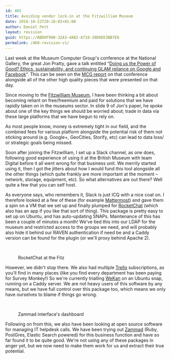 ```yaml
---
id: 465
title: Avoiding vendor lock-in at the Fitzwilliam Museum
date: 2018-10-22T20:18:03+01:00
author: Daniel Pett
layout: revision
guid: https://BBD0F990-32A3-4AB2-A710-38D0EE3BB7E8
permalink: /460-revision-v1/
---
```

Last week at the Museum Computer Group's conference at the National Gallery, the great Jon Pratty, gave a talk entitled &#8220;[Doing us the Power of Good? Ethics, sustainability, and continuing GLAM reliance on Google and Facebook](https://www.slideshare.net/museumscomputergroup/doing-us-the-power-of-good-ethics-sustainability-and-continuing-glam-reliance-on-google-and-facebook?ref=http://www.museumscomputergroup.org.uk/events/museumstech2018/)&#8220;. This can be seen on the [MCG report](http://www.museumscomputergroup.org.uk/events/museumstech2018/) on that conference alongside all of the other high quality pieces that were presented on that day.

Since moving to the [Fitzwilliam Museum](https://fitzmuseum.cam.ac.uk), I have been thinking a bit about becoming reliant on free/freemium and paid for solutions that we have rapidly taken on in the museums sector. In slide 9 of Jon's paper, he spoke about one of the key things we should be worried about; trade in data via these large platforms that we have begun to rely on.

As most people know, money is extremely tight in our field, and the combined fees for various platform alongside the potential risk of them not sticking around (e.g. Google+, GeoCities, Storify, etc) can lead to data loss/ or strategic goals being missed.

Soon after joining the Fitzwilliam, I set up a Slack channel, as one does, following good experience of using it at the British Museum with team Digital before it all went wrong for that business unit. We merrily started using it, then I got the jitters about how I would fund this tool alongside all the other things (which quite frankly are more important at the moment &#8211; network, storage, equipment, etc). So what alternatives are out there? Well quite a few that you can self host. 

As everyone says, who remembers it, Slack is just ICQ with a nice coat on. I therefore looked at a few of these (for example [Mattermost](https://mattermost.com/)) and gave them a spin on a VM that we set up and finally plumped for [RocketChat](https://rocket.chat/) (which also has an app if you like that sort of thing). This package is pretty easy to set up on Ubuntu, and has auto-updating SNAPs. Maintenance of this has been a couple of minutes a month! We've tied this into our LDAP for the museum and restricted access to the groups we need, and will probably also hide it behind our RAVEN authentication if need be and a Caddy version can be found for the plugin (or we'll proxy behind Apache 2).<figure class="wp-block-image">

<img src="/images/2018/10/Screen-Shot-2018-10-22-at-20.58.44.png" alt="" class="img-fluid 462" srcset="/images/2018/10/Screen-Shot-2018-10-22-at-20.58.44.png 2496w, /images/2018/10/Screen-Shot-2018-10-22-at-20.58.44-300x165.png 300w, /images/2018/10/Screen-Shot-2018-10-22-at-20.58.44-768x423.png 768w, /images/2018/10/Screen-Shot-2018-10-22-at-20.58.44-1024x564.png 1024w" sizes="(max-width: 2496px) 100vw, 2496px" /> <figcaption>RocketChat at the Fitz</figcaption></figure> 

However, we didn't stop there. We also had multiple [Trello](https://trello.com/) subscriptions, as you'll find in many places (like you find every department has been paying for Survey Monkey!) So we're currently trialling [WeKan](https://wekan.github.io/) on an Ubuntu snap, running on a Caddy server. We are not heavy users of this software by any means, but we have full control over this package too, which means we only have ourselves to blame if things go wrong.<figure class="wp-block-image">

<img src="/images/2018/10/Screen-Shot-2018-10-22-at-20.57.29.png" alt="" class="img-fluid 461" srcset="/images/2018/10/Screen-Shot-2018-10-22-at-20.57.29.png 2496w, /images/2018/10/Screen-Shot-2018-10-22-at-20.57.29-300x130.png 300w, /images/2018/10/Screen-Shot-2018-10-22-at-20.57.29-768x332.png 768w, /images/2018/10/Screen-Shot-2018-10-22-at-20.57.29-1024x442.png 1024w" sizes="(max-width: 2496px) 100vw, 2496px" /> <figcaption>Zammad interface's dashboard</figcaption></figure> 

Following on from this, we also have been looking at open source software for managing IT helpdesk calls. We have been trying out [Zammad](https://zammad.org/) (Ruby, PostGres, Elastic Search powered) for this business function and have so far found it to be quite good. We're not using any of these packages in anger yet, but we now need to make them work for us and extract their true potential.